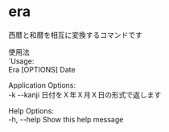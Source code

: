 # era
西暦と和暦を相互に変換するコマンドです  

使用法  
`Usage:  
  Era [OPTIONS] Date  

Application Options:  
  -k --kanji 日付をＸ年Ｘ月Ｘ日の形式で返します  

Help Options:  
  -h, --help  Show this help message  
